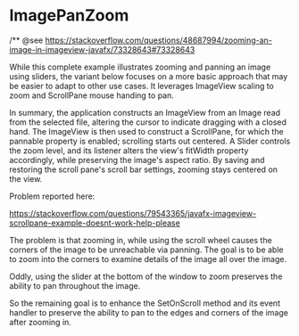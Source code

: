 # ImagePanZoom
/** @see https://stackoverflow.com/questions/48687994/zooming-an-image-in-imageview-javafx/73328643#73328643

While this complete example illustrates zooming and panning an image using sliders, the variant below focuses on a more basic approach that may be easier to adapt to other use cases. It leverages ImageView scaling to zoom and ScrollPane mouse handing to pan.

In summary, the application constructs an ImageView from an Image read from the selected file, altering the cursor to indicate dragging with a closed hand. The ImageView is then used to construct a ScrollPane, for which the pannable property is enabled; scrolling starts out centered. A Slider controls the zoom level, and its listener alters the view's fitWidth property accordingly, while preserving the image's aspect ratio. By saving and restoring the scroll pane's scroll bar settings, zooming stays centered on the view.

Problem reported here:

https://stackoverflow.com/questions/79543365/javafx-imageview-scrollpane-example-doesnt-work-help-please

The problem is that zooming in, while using the scroll wheel causes the corners of the image to be unreachable via panning. The goal is to be able to zoom into the corners to examine details of the image all over the image.

Oddly, using the slider at the bottom of the window to zoom preserves the ability to pan throughout the image.

So the remaining goal is to enhance the SetOnScroll method and its event handler to preserve the ability to pan to the edges and corners of the image after zooming in.


